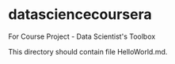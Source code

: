 # datasciencecoursera
For Course Project - Data Scientist's Toolbox

This directory should contain file HelloWorld.md.
